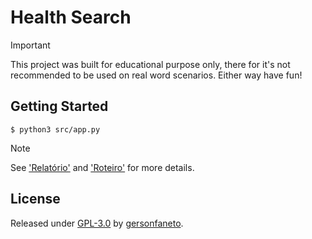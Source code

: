 # Health Search

> [!IMPORTANT]
> This project was built for educational purpose only, there for it's not
> recommended to be used on real word scenarios. Either way have fun!

## Getting Started

```console
$ python3 src/app.py
```

> [!NOTE]
> See ['Relatório'](./docs/Relatório.pdf) and ['Roteiro'](./docs/Roteiro.pdf) for more details.

## License

Released under [GPL-3.0][license-url] by [gersonfaneto][profile-url].

<!-- NOTE: Links... -->

[profile-url]: https://github.com/gersonfaneto

[license-url]: https://github.com/gersonfaneto/HealthSearch/blob/main/LICENSE
